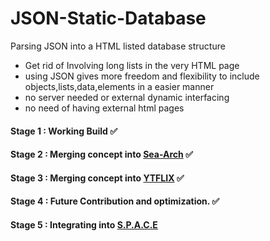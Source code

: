 # JSON-Static-Database
Parsing JSON into a HTML listed database structure
- Get rid of Involving long lists in the very HTML page
- using JSON gives more freedom and flexibility to include objects,lists,data,elements in a easier manner
- no server needed or external dynamic interfacing
- no need of having external html pages

#### Stage 1 : Working Build ✅
#### Stage 2 : Merging concept into [Sea-Arch](../Sea-arch) ✅
#### Stage 3 : Merging concept into [YTFLIX](https://github.com/n-ce/YTFLIX) ✅
#### Stage 4 : Future Contribution and optimization. ✅
#### Stage 5 : Integrating into [S.P.A.C.E](https://github.com/n-ce/Bromage)

